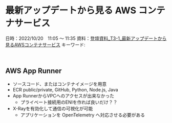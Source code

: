 # 最新アップデートから見る AWS コンテナサービス

日時：2022/10/20　11:05 〜 11:35
資料：[登壇資料_T3-1_最新アップデートから見るAWSコンテナサービス](https://contents-s3-bucket.s3.ap-northeast-1.amazonaws.com/documents/aws/202210_MODERN_APPLICATIONS_EDITION/%E7%99%BB%E5%A3%87%E8%B3%87%E6%96%99_T3-1_%E6%9C%80%E6%96%B0%E3%82%A2%E3%83%83%E3%83%95%E3%82%9A%E3%83%86%E3%82%99%E3%83%BC%E3%83%88%E3%81%8B%E3%82%89%E8%A6%8B%E3%82%8BAWS%E3%82%B3%E3%83%B3%E3%83%86%E3%83%8A%E3%82%B5%E3%83%BC%E3%83%92%E3%82%99%E3%82%B9.pdf)
キーワード: 

<br>

## AWS App Runner

- ソースコード、またはコンテナイメージを用意
- ECR public/private, GitHub, Python, Node.js, Java
- App RunnerからVPCへのアクセスが出来なかった
    - プライベート接続用のENIを作れば良いだけ？？
- X-Rayを有効化して通信の可視化が可能
    - アプリケーションを OpenTelemetry へ対応させる必要がある